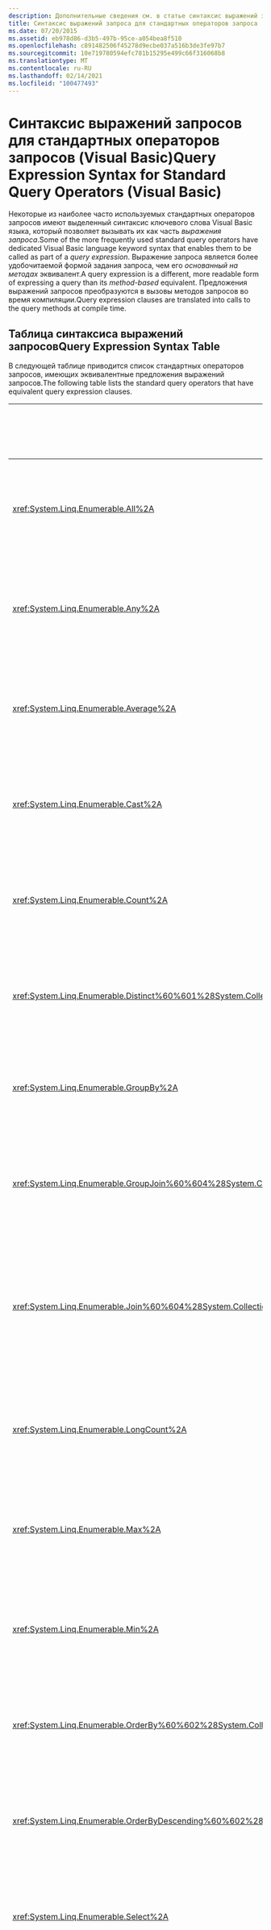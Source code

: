 ```yaml
---
description: Дополнительные сведения см. в статье синтаксис выражений запросов для стандартных операторов запросов (Visual Basic)
title: Синтаксис выражений запроса для стандартных операторов запроса
ms.date: 07/20/2015
ms.assetid: eb978d86-d3b5-497b-95ce-a054bea8f510
ms.openlocfilehash: c891482506f45278d9ecbe037a516b3de3fe97b7
ms.sourcegitcommit: 10e719780594efc781b15295e499c66f316068b8
ms.translationtype: MT
ms.contentlocale: ru-RU
ms.lasthandoff: 02/14/2021
ms.locfileid: "100477493"
---
```

# <a name="query-expression-syntax-for-standard-query-operators-visual-basic"></a><span data-ttu-id="96d6c-103">Синтаксис выражений запросов для стандартных операторов запросов (Visual Basic)</span><span class="sxs-lookup"><span data-stu-id="96d6c-103">Query Expression Syntax for Standard Query Operators (Visual Basic)</span></span>

<span data-ttu-id="96d6c-104">Некоторые из наиболее часто используемых стандартных операторов запросов имеют выделенный синтаксис ключевого слова Visual Basic языка, который позволяет вызывать их как часть *выражения запроса*.</span><span class="sxs-lookup"><span data-stu-id="96d6c-104">Some of the more frequently used standard query operators have dedicated Visual Basic language keyword syntax that enables them to be called as part of a *query expression*.</span></span> <span data-ttu-id="96d6c-105">Выражение запроса является более удобочитаемой формой задания запроса, чем его *основанный на методах* эквивалент.</span><span class="sxs-lookup"><span data-stu-id="96d6c-105">A query expression is a different, more readable form of expressing a query than its *method-based*  equivalent.</span></span> <span data-ttu-id="96d6c-106">Предложения выражений запросов преобразуются в вызовы методов запросов во время компиляции.</span><span class="sxs-lookup"><span data-stu-id="96d6c-106">Query expression clauses are translated into calls to the query methods at compile time.</span></span>  
  
## <a name="query-expression-syntax-table"></a><span data-ttu-id="96d6c-107">Таблица синтаксиса выражений запросов</span><span class="sxs-lookup"><span data-stu-id="96d6c-107">Query Expression Syntax Table</span></span>  

 <span data-ttu-id="96d6c-108">В следующей таблице приводится список стандартных операторов запросов, имеющих эквивалентные предложения выражений запросов.</span><span class="sxs-lookup"><span data-stu-id="96d6c-108">The following table lists the standard query operators that have equivalent query expression clauses.</span></span>  
  
|<span data-ttu-id="96d6c-109">Метод</span><span class="sxs-lookup"><span data-stu-id="96d6c-109">Method</span></span>|<span data-ttu-id="96d6c-110">Синтаксис выражения запроса Visual Basic</span><span class="sxs-lookup"><span data-stu-id="96d6c-110">Visual Basic Query Expression Syntax</span></span>|  
|------------|------------------------------------------|  
|<xref:System.Linq.Enumerable.All%2A>|`Aggregate … In … Into All(…)`<br /><br /> <span data-ttu-id="96d6c-111">(Дополнительные сведения см. в разделе [предложение Aggregate](../../../language-reference/queries/aggregate-clause.md).)</span><span class="sxs-lookup"><span data-stu-id="96d6c-111">(For more information, see [Aggregate Clause](../../../language-reference/queries/aggregate-clause.md).)</span></span>|  
|<xref:System.Linq.Enumerable.Any%2A>|`Aggregate … In … Into Any()`<br /><br /> <span data-ttu-id="96d6c-112">(Дополнительные сведения см. в разделе [предложение Aggregate](../../../language-reference/queries/aggregate-clause.md).)</span><span class="sxs-lookup"><span data-stu-id="96d6c-112">(For more information, see [Aggregate Clause](../../../language-reference/queries/aggregate-clause.md).)</span></span>|  
|<xref:System.Linq.Enumerable.Average%2A>|`Aggregate … In … Into Average()`<br /><br /> <span data-ttu-id="96d6c-113">(Дополнительные сведения см. в разделе [предложение Aggregate](../../../language-reference/queries/aggregate-clause.md).)</span><span class="sxs-lookup"><span data-stu-id="96d6c-113">(For more information, see [Aggregate Clause](../../../language-reference/queries/aggregate-clause.md).)</span></span>|  
|<xref:System.Linq.Enumerable.Cast%2A>|`From … As …`<br /><br /> <span data-ttu-id="96d6c-114">(Дополнительные сведения см. [в разделе предложение from](../../../language-reference/queries/from-clause.md).)</span><span class="sxs-lookup"><span data-stu-id="96d6c-114">(For more information, see [From Clause](../../../language-reference/queries/from-clause.md).)</span></span>|  
|<xref:System.Linq.Enumerable.Count%2A>|`Aggregate … In … Into Count()`<br /><br /> <span data-ttu-id="96d6c-115">(Дополнительные сведения см. в разделе [предложение Aggregate](../../../language-reference/queries/aggregate-clause.md).)</span><span class="sxs-lookup"><span data-stu-id="96d6c-115">(For more information, see [Aggregate Clause](../../../language-reference/queries/aggregate-clause.md).)</span></span>|  
|<xref:System.Linq.Enumerable.Distinct%60%601%28System.Collections.Generic.IEnumerable%7B%60%600%7D%29>|`Distinct`<br /><br /> <span data-ttu-id="96d6c-116">(Дополнительные сведения см. в разделе [предложение DISTINCT](../../../language-reference/queries/distinct-clause.md).)</span><span class="sxs-lookup"><span data-stu-id="96d6c-116">(For more information, see [Distinct Clause](../../../language-reference/queries/distinct-clause.md).)</span></span>|  
|<xref:System.Linq.Enumerable.GroupBy%2A>|`Group … By … Into …`<br /><br /> <span data-ttu-id="96d6c-117">(Дополнительные сведения см. в разделе [предложение GROUP BY](../../../language-reference/queries/group-by-clause.md).)</span><span class="sxs-lookup"><span data-stu-id="96d6c-117">(For more information, see [Group By Clause](../../../language-reference/queries/group-by-clause.md).)</span></span>|  
|<xref:System.Linq.Enumerable.GroupJoin%60%604%28System.Collections.Generic.IEnumerable%7B%60%600%7D%2CSystem.Collections.Generic.IEnumerable%7B%60%601%7D%2CSystem.Func%7B%60%600%2C%60%602%7D%2CSystem.Func%7B%60%601%2C%60%602%7D%2CSystem.Func%7B%60%600%2CSystem.Collections.Generic.IEnumerable%7B%60%601%7D%2C%60%603%7D%29>|`Group Join … In … On …`<br /><br /> <span data-ttu-id="96d6c-118">(Дополнительные сведения см. в разделе [предложение Group Join](../../../language-reference/queries/group-join-clause.md).)</span><span class="sxs-lookup"><span data-stu-id="96d6c-118">(For more information, see [Group Join Clause](../../../language-reference/queries/group-join-clause.md).)</span></span>|  
|<xref:System.Linq.Enumerable.Join%60%604%28System.Collections.Generic.IEnumerable%7B%60%600%7D%2CSystem.Collections.Generic.IEnumerable%7B%60%601%7D%2CSystem.Func%7B%60%600%2C%60%602%7D%2CSystem.Func%7B%60%601%2C%60%602%7D%2CSystem.Func%7B%60%600%2C%60%601%2C%60%603%7D%29>|`From x In …, y In … Where x.a = b.a`<br /><br /> <span data-ttu-id="96d6c-119">-или-</span><span class="sxs-lookup"><span data-stu-id="96d6c-119">-or-</span></span><br /><br /> `Join … [As …]In … On …`<br /><br /> <span data-ttu-id="96d6c-120">(Дополнительные сведения см. в разделе [предложение Join](../../../language-reference/queries/join-clause.md).)</span><span class="sxs-lookup"><span data-stu-id="96d6c-120">(For more information, see [Join Clause](../../../language-reference/queries/join-clause.md).)</span></span>|  
|<xref:System.Linq.Enumerable.LongCount%2A>|`Aggregate … In … Into LongCount()`<br /><br /> <span data-ttu-id="96d6c-121">(Дополнительные сведения см. в разделе [предложение Aggregate](../../../language-reference/queries/aggregate-clause.md).)</span><span class="sxs-lookup"><span data-stu-id="96d6c-121">(For more information, see [Aggregate Clause](../../../language-reference/queries/aggregate-clause.md).)</span></span>|  
|<xref:System.Linq.Enumerable.Max%2A>|`Aggregate … In … Into Max()`<br /><br /> <span data-ttu-id="96d6c-122">(Дополнительные сведения см. в разделе [предложение Aggregate](../../../language-reference/queries/aggregate-clause.md).)</span><span class="sxs-lookup"><span data-stu-id="96d6c-122">(For more information, see [Aggregate Clause](../../../language-reference/queries/aggregate-clause.md).)</span></span>|  
|<xref:System.Linq.Enumerable.Min%2A>|`Aggregate … In … Into Min()`<br /><br /> <span data-ttu-id="96d6c-123">(Дополнительные сведения см. в разделе [предложение Aggregate](../../../language-reference/queries/aggregate-clause.md).)</span><span class="sxs-lookup"><span data-stu-id="96d6c-123">(For more information, see [Aggregate Clause](../../../language-reference/queries/aggregate-clause.md).)</span></span>|  
|<xref:System.Linq.Enumerable.OrderBy%60%602%28System.Collections.Generic.IEnumerable%7B%60%600%7D%2CSystem.Func%7B%60%600%2C%60%601%7D%29>|`Order By`<br /><br /> <span data-ttu-id="96d6c-124">(Дополнительные сведения см. в разделе [предложение ORDER BY](../../../language-reference/queries/order-by-clause.md).)</span><span class="sxs-lookup"><span data-stu-id="96d6c-124">(For more information, see [Order By Clause](../../../language-reference/queries/order-by-clause.md).)</span></span>|  
|<xref:System.Linq.Enumerable.OrderByDescending%60%602%28System.Collections.Generic.IEnumerable%7B%60%600%7D%2CSystem.Func%7B%60%600%2C%60%601%7D%29>|`Order By … Descending`<br /><br /> <span data-ttu-id="96d6c-125">(Дополнительные сведения см. в разделе [предложение ORDER BY](../../../language-reference/queries/order-by-clause.md).)</span><span class="sxs-lookup"><span data-stu-id="96d6c-125">(For more information, see [Order By Clause](../../../language-reference/queries/order-by-clause.md).)</span></span>|  
|<xref:System.Linq.Enumerable.Select%2A>|`Select`<br /><br /> <span data-ttu-id="96d6c-126">(Дополнительные сведения см. в разделе [предложение SELECT](../../../language-reference/queries/select-clause.md).)</span><span class="sxs-lookup"><span data-stu-id="96d6c-126">(For more information, see [Select Clause](../../../language-reference/queries/select-clause.md).)</span></span>|  
|<xref:System.Linq.Enumerable.SelectMany%2A>|<span data-ttu-id="96d6c-127">Несколько `From` предложений</span><span class="sxs-lookup"><span data-stu-id="96d6c-127">Multiple `From` clauses</span></span><br /><br /> <span data-ttu-id="96d6c-128">(Дополнительные сведения см. [в разделе предложение from](../../../language-reference/queries/from-clause.md).)</span><span class="sxs-lookup"><span data-stu-id="96d6c-128">(For more information, see [From Clause](../../../language-reference/queries/from-clause.md).)</span></span>|  
|<xref:System.Linq.Enumerable.Skip%2A>|`Skip`<br /><br /> <span data-ttu-id="96d6c-129">(Дополнительные сведения см. в разделе [предложение Skip](../../../language-reference/queries/skip-clause.md).)</span><span class="sxs-lookup"><span data-stu-id="96d6c-129">(For more information, see [Skip Clause](../../../language-reference/queries/skip-clause.md).)</span></span>|  
|<xref:System.Linq.Enumerable.SkipWhile%2A>|`Skip While`<br /><br /> <span data-ttu-id="96d6c-130">(Дополнительные сведения см. в разделе [предложение Skip While](../../../language-reference/queries/skip-while-clause.md).)</span><span class="sxs-lookup"><span data-stu-id="96d6c-130">(For more information, see [Skip While Clause](../../../language-reference/queries/skip-while-clause.md).)</span></span>|  
|<xref:System.Linq.Enumerable.Sum%2A>|`Aggregate … In … Into Sum()`<br /><br /> <span data-ttu-id="96d6c-131">(Дополнительные сведения см. в разделе [предложение Aggregate](../../../language-reference/queries/aggregate-clause.md).)</span><span class="sxs-lookup"><span data-stu-id="96d6c-131">(For more information, see [Aggregate Clause](../../../language-reference/queries/aggregate-clause.md).)</span></span>|  
|<xref:System.Linq.Enumerable.Take%2A>|`Take`<br /><br /> <span data-ttu-id="96d6c-132">(Дополнительные сведения см. в разделе [предложение Take](../../../language-reference/queries/take-clause.md).)</span><span class="sxs-lookup"><span data-stu-id="96d6c-132">(For more information, see [Take Clause](../../../language-reference/queries/take-clause.md).)</span></span>|  
|<xref:System.Linq.Enumerable.TakeWhile%2A>|`Take While`<br /><br /> <span data-ttu-id="96d6c-133">(Дополнительные сведения см. в описании [предложения Take While](../../../language-reference/queries/take-while-clause.md).)</span><span class="sxs-lookup"><span data-stu-id="96d6c-133">(For more information, see [Take While Clause](../../../language-reference/queries/take-while-clause.md).)</span></span>|  
|<xref:System.Linq.Enumerable.ThenBy%60%602%28System.Linq.IOrderedEnumerable%7B%60%600%7D%2CSystem.Func%7B%60%600%2C%60%601%7D%29>|`Order By …, …`<br /><br /> <span data-ttu-id="96d6c-134">(Дополнительные сведения см. в разделе [предложение ORDER BY](../../../language-reference/queries/order-by-clause.md).)</span><span class="sxs-lookup"><span data-stu-id="96d6c-134">(For more information, see [Order By Clause](../../../language-reference/queries/order-by-clause.md).)</span></span>|  
|<xref:System.Linq.Enumerable.ThenByDescending%60%602%28System.Linq.IOrderedEnumerable%7B%60%600%7D%2CSystem.Func%7B%60%600%2C%60%601%7D%29>|`Order By …, … Descending`<br /><br /> <span data-ttu-id="96d6c-135">(Дополнительные сведения см. в разделе [предложение ORDER BY](../../../language-reference/queries/order-by-clause.md).)</span><span class="sxs-lookup"><span data-stu-id="96d6c-135">(For more information, see [Order By Clause](../../../language-reference/queries/order-by-clause.md).)</span></span>|  
|<xref:System.Linq.Enumerable.Where%2A>|`Where`<br /><br /> <span data-ttu-id="96d6c-136">(Дополнительные сведения см. в разделе [предложение WHERE](../../../language-reference/queries/where-clause.md).)</span><span class="sxs-lookup"><span data-stu-id="96d6c-136">(For more information, see [Where Clause](../../../language-reference/queries/where-clause.md).)</span></span>|  
  
## <a name="see-also"></a><span data-ttu-id="96d6c-137">См. также раздел</span><span class="sxs-lookup"><span data-stu-id="96d6c-137">See also</span></span>

- <xref:System.Linq.Enumerable>
- <xref:System.Linq.Queryable>
- [<span data-ttu-id="96d6c-138">Общие сведения о стандартных операторах запроса (Visual Basic)</span><span class="sxs-lookup"><span data-stu-id="96d6c-138">Standard Query Operators Overview (Visual Basic)</span></span>](standard-query-operators-overview.md)
- [<span data-ttu-id="96d6c-139">Классификация стандартных операторов запросов по способу выполнения (Visual Basic)</span><span class="sxs-lookup"><span data-stu-id="96d6c-139">Classification of Standard Query Operators by Manner of Execution (Visual Basic)</span></span>](classification-of-standard-query-operators-by-manner-of-execution.md)
